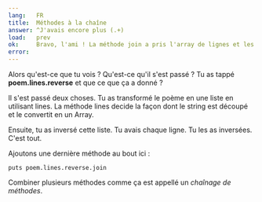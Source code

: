 ```yaml
---
lang:   FR
title:  Méthodes à la chaîne
answer: ^J'avais encore plus (.+)
load:   prev
ok:     Bravo, l'ami ! La méthode join a pris l'array de lignes et les as assemblé en un string.
error:
---
```


Alors qu'est-ce que tu vois ? Qu'est-ce qu'il s'est passé ?
Tu as tappé __poem.lines.reverse__ et que ce que ça a donné ?

Il s'est passé deux choses. Tu as transformé le poème en une liste
en utilisant lines.
La méthode lines decide la façon dont le string est découpé et le convertit en
un Array.

Ensuite, tu as inversé cette liste. Tu avais chaque ligne. Tu les as inversées.
C'est tout.

Ajoutons une dernière méthode au bout ici :

    puts poem.lines.reverse.join

Combiner plusieurs méthodes comme ça est appellé un _chaînage de méthodes_.
